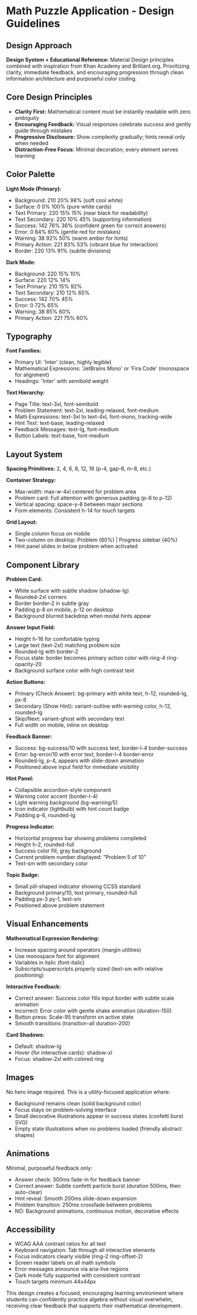 # Math Puzzle Application - Design Guidelines

## Design Approach
**Design System + Educational Reference:** Material Design principles combined with inspiration from Khan Academy and Brilliant.org. Prioritizing clarity, immediate feedback, and encouraging progression through clean information architecture and purposeful color coding.

## Core Design Principles
- **Clarity First:** Mathematical content must be instantly readable with zero ambiguity
- **Encouraging Feedback:** Visual responses celebrate success and gently guide through mistakes
- **Progressive Disclosure:** Show complexity gradually; hints reveal only when needed
- **Distraction-Free Focus:** Minimal decoration; every element serves learning

## Color Palette

**Light Mode (Primary):**
- Background: 210 20% 98% (soft cool white)
- Surface: 0 0% 100% (pure white cards)
- Text Primary: 220 15% 15% (near black for readability)
- Text Secondary: 220 10% 45% (supporting information)
- Success: 142 76% 36% (confident green for correct answers)
- Error: 0 84% 60% (gentle red for mistakes)
- Warning: 38 92% 50% (warm amber for hints)
- Primary Action: 221 83% 53% (vibrant blue for interaction)
- Border: 220 13% 91% (subtle divisions)

**Dark Mode:**
- Background: 220 15% 10%
- Surface: 220 12% 14%
- Text Primary: 210 15% 92%
- Text Secondary: 210 12% 65%
- Success: 142 70% 45%
- Error: 0 72% 65%
- Warning: 38 85% 60%
- Primary Action: 221 75% 60%

## Typography

**Font Families:**
- Primary UI: 'Inter' (clean, highly legible)
- Mathematical Expressions: 'JetBrains Mono' or 'Fira Code' (monospace for alignment)
- Headings: 'Inter' with semibold weight

**Text Hierarchy:**
- Page Title: text-3xl, font-semibold
- Problem Statement: text-2xl, leading-relaxed, font-medium
- Math Expressions: text-3xl to text-4xl, font-mono, tracking-wide
- Hint Text: text-base, leading-relaxed
- Feedback Messages: text-lg, font-medium
- Button Labels: text-base, font-medium

## Layout System

**Spacing Primitives:** 2, 4, 6, 8, 12, 16 (p-4, gap-6, m-8, etc.)

**Container Strategy:**
- Max-width: max-w-4xl centered for problem area
- Problem card: Full attention with generous padding (p-8 to p-12)
- Vertical spacing: space-y-8 between major sections
- Form elements: Consistent h-14 for touch targets

**Grid Layout:**
- Single column focus on mobile
- Two-column on desktop: Problem (60%) | Progress sidebar (40%)
- Hint panel slides in below problem when activated

## Component Library

**Problem Card:**
- White surface with subtle shadow (shadow-lg)
- Rounded-2xl corners
- Border border-2 in subtle gray
- Padding p-8 on mobile, p-12 on desktop
- Background blurred backdrop when modal hints appear

**Answer Input Field:**
- Height h-16 for comfortable typing
- Large text (text-2xl) matching problem size
- Rounded-lg with border-2
- Focus state: border becomes primary action color with ring-4 ring-opacity-20
- Background surface color with high contrast text

**Action Buttons:**
- Primary (Check Answer): bg-primary with white text, h-12, rounded-lg, px-8
- Secondary (Show Hint): variant-outline with warning color, h-12, rounded-lg
- Skip/Next: variant-ghost with secondary text
- Full width on mobile, inline on desktop

**Feedback Banner:**
- Success: bg-success/10 with success text, border-l-4 border-success
- Error: bg-error/10 with error text, border-l-4 border-error
- Rounded-lg, p-4, appears with slide-down animation
- Positioned above input field for immediate visibility

**Hint Panel:**
- Collapsible accordion-style component
- Warning color accent (border-l-4)
- Light warning background (bg-warning/5)
- Icon indicator (lightbulb) with hint count badge
- Padding p-6, rounded-lg

**Progress Indicator:**
- Horizontal progress bar showing problems completed
- Height h-2, rounded-full
- Success color fill, gray background
- Current problem number displayed: "Problem 5 of 10"
- Text-sm with secondary color

**Topic Badge:**
- Small pill-shaped indicator showing CCSS standard
- Background primary/10, text primary, rounded-full
- Padding px-3 py-1, text-sm
- Positioned above problem statement

## Visual Enhancements

**Mathematical Expression Rendering:**
- Increase spacing around operators (margin utilities)
- Use monospace font for alignment
- Variables in italic (font-italic)
- Subscripts/superscripts properly sized (text-sm with relative positioning)

**Interactive Feedback:**
- Correct answer: Success color fills input border with subtle scale animation
- Incorrect: Error color with gentle shake animation (duration-150)
- Button press: Scale-95 transform on active state
- Smooth transitions (transition-all duration-200)

**Card Shadows:**
- Default: shadow-lg
- Hover (for interactive cards): shadow-xl
- Focus: shadow-2xl with colored ring

## Images

No hero image required. This is a utility-focused application where:
- Background remains clean (solid background color)
- Focus stays on problem-solving interface
- Small decorative illustrations appear in success states (confetti burst SVG)
- Empty state illustrations when no problems loaded (friendly abstract shapes)

## Animations

Minimal, purposeful feedback only:
- Answer check: 300ms fade-in for feedback banner
- Correct answer: Subtle confetti particle burst (duration 500ms, then auto-clear)
- Hint reveal: Smooth 200ms slide-down expansion
- Problem transition: 250ms crossfade between problems
- NO: Background animations, continuous motion, decorative effects

## Accessibility

- WCAG AAA contrast ratios for all text
- Keyboard navigation: Tab through all interactive elements
- Focus indicators clearly visible (ring-2 ring-offset-2)
- Screen reader labels on all math symbols
- Error messages announce via aria-live regions
- Dark mode fully supported with consistent contrast
- Touch targets minimum 44x44px

This design creates a focused, encouraging learning environment where students can confidently practice algebra without visual overwhelm, receiving clear feedback that supports their mathematical development.